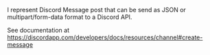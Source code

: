 I represent Discord Message post that can be send as JSON or multipart/form-data format to a Discord API.

See documentation at https://discordapp.com/developers/docs/resources/channel#create-message
